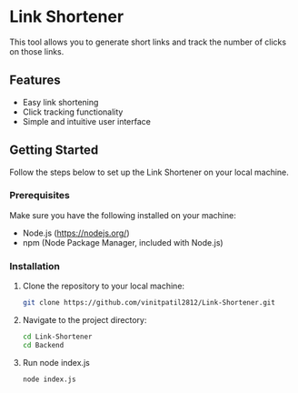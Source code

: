 # Link Shortener

This tool allows you to generate short links and track the number of clicks on those links.

## Features

- Easy link shortening
- Click tracking functionality
- Simple and intuitive user interface

## Getting Started

Follow the steps below to set up the Link Shortener on your local machine.

### Prerequisites

Make sure you have the following installed on your machine:

- Node.js (https://nodejs.org/)
- npm (Node Package Manager, included with Node.js)

### Installation

1. Clone the repository to your local machine:

   ```bash
   git clone https://github.com/vinitpatil2812/Link-Shortener.git

2. Navigate to the project directory:

   ```bash
   cd Link-Shortener
   cd Backend

3. Run node index.js

   ```bash
   node index.js

